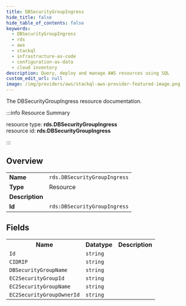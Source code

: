 ```yaml
---
title: DBSecurityGroupIngress
hide_title: false
hide_table_of_contents: false
keywords:
  - DBSecurityGroupIngress
  - rds
  - aws
  - stackql
  - infrastructure-as-code
  - configuration-as-data
  - cloud inventory
description: Query, deploy and manage AWS resources using SQL
custom_edit_url: null
image: /img/providers/aws/stackql-aws-provider-featured-image.png
---
```

The DBSecurityGroupIngress resource documentation.

:::info Resource Summary

<div class="row">
<div class="providerDocColumn">
<span>resource type:&nbsp;<b>rds.DBSecurityGroupIngress</b></span><br />
<span>resource id:&nbsp;<b>rds:DBSecurityGroupIngress</b></span><br />
</div>
</div>

:::

## Overview
<table><tbody>
<tr><td><b>Name</b></td><td><code>rds.DBSecurityGroupIngress</code></td></tr>
<tr><td><b>Type</b></td><td>Resource</td></tr>
<tr><td><b>Description</b></td><td></td></tr>
<tr><td><b>Id</b></td><td><code>rds:DBSecurityGroupIngress</code></td></tr>
</tbody></table>

## Fields
<table><tbody>
<tr><th>Name</th><th>Datatype</th><th>Description</th></tr>
<tr><td><code>Id</code></td><td><code>string</code></td><td></td></tr><tr><td><code>CIDRIP</code></td><td><code>string</code></td><td></td></tr><tr><td><code>DBSecurityGroupName</code></td><td><code>string</code></td><td></td></tr><tr><td><code>EC2SecurityGroupId</code></td><td><code>string</code></td><td></td></tr><tr><td><code>EC2SecurityGroupName</code></td><td><code>string</code></td><td></td></tr><tr><td><code>EC2SecurityGroupOwnerId</code></td><td><code>string</code></td><td></td></tr>
</tbody></table>